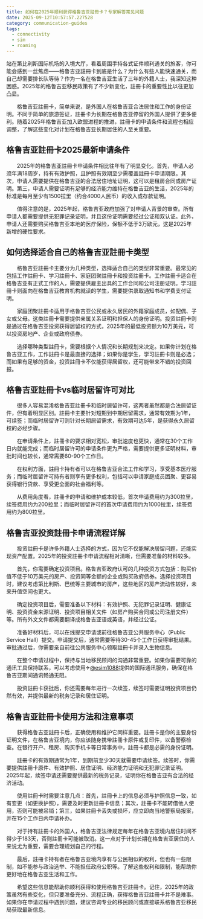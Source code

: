 ```yaml
---
title: 如何在2025年顺利获得格鲁吉亚註冊卡？专家解答常见问题
date: 2025-09-12T10:57:57.227528
category: communication-guides
tags:
  - connectivity
  - sim
  - roaming
---
```


站在第比利斯国际机场的入境大厅，看着周围手持各式证件顺利通关的旅客，你可能会感到一丝焦虑——格鲁吉亚註冊卡到底是什么？为什么有些人能快速通关，而自己却需要排长队等待？作为一名在格鲁吉亚生活了三年的外籍人士，我深知这种困惑。2025年的格鲁吉亚移民政策有了不少新变化，註冊卡的重要性比以往更加凸显。

　　格鲁吉亚註冊卡，简单来说，是外国人在格鲁吉亚合法居住和工作的身份证明。不同于简单的旅游签证，註冊卡为长期在格鲁吉亚停留的外国人提供了更多便利。随着2025年格鲁吉亚加入欧盟进程的推进，註冊卡的申请条件和流程也相应调整，了解这些变化对计划在格鲁吉亚长期居住的人至关重要。

## 格鲁吉亚註冊卡2025最新申请条件

　　2025年的格鲁吉亚註冊卡申请条件相比往年有了明显变化。首先，申请人必须年满18周岁，持有有效护照，且护照有效期至少需覆盖註冊卡申请期限。其次，申请人需要提供在格鲁吉亚的合法居住地址证明，这可以是租房合同或房产证明。第三，申请人需要证明有足够的经济能力维持在格鲁吉亚的生活，2025年的标准是每月至少有1500拉里（约合4000人民币）的收入或存款证明。

　　值得注意的是，2025年起，格鲁吉亚政府加强了对申请人背景的审查。所有申请人都需要提供无犯罪记录证明，并且这份证明需要经过公证和双认证。此外，申请人还需要购买格鲁吉亚本地的医疗保险，保额不低于3万欧元，这是2025年新增的硬性要求。

## 如何选择适合自己的格鲁吉亚註冊卡类型

　　格鲁吉亚註冊卡主要分为几种类型，选择适合自己的类型非常重要。最常见的包括工作註冊卡、学习註冊卡、家庭团聚註冊卡和投资註冊卡。工作註冊卡适合在格鲁吉亚有正式工作的人，需要提供雇主出具的工作合同和公司注册证明。学习註冊卡则面向在格鲁吉亚教育机构就读的学生，需要提供录取通知书和学费支付证明。

　　家庭团聚註冊卡适用于格鲁吉亚公民或永久居民的外籍家庭成员，如配偶、子女或父母。这类註冊卡需要提供亲属关系证明和担保人的身份证明。投资註冊卡则是通过在格鲁吉亚投资获得居留权的方式，2025年的最低投资额为10万美元，可以投资房地产、企业或政府债券。

　　选择哪种类型註冊卡，需要根据个人情况和长期规划来决定。如果你计划在格鲁吉亚工作，工作註冊卡是最直接的选择；如果你是学生，学习註冊卡则是必选；而如果有足够的资金，投资註冊卡不仅能获得居留权，还可能带来不错的投资回报。

## 格鲁吉亚註冊卡vs临时居留许可对比

　　很多人容易混淆格鲁吉亚註冊卡和临时居留许可，这两者虽然都是合法居留证件，但有着明显区别。註冊卡主要针对短期到中期居留需求，通常有效期为1年，可续签；而临时居留许可则针对长期居留需求，有效期可达5年，是获得永久居留权的必经步骤。

　　在申请条件上，註冊卡的要求相对宽松，审批速度也更快，通常在30个工作日内就能完成；而临时居留许可的申请条件更为严格，需要提供更多证明材料，审批时间也较长，通常需要60-90个工作日。

　　在权利方面，註冊卡持有者可以在格鲁吉亚合法工作和学习，享受基本医疗服务；而临时居留许可持有者则享有更多权利，包括可以申请家庭成员团聚、更容易获得银行贷款、享受更全面的社会福利等。

　　从费用角度看，註冊卡的申请和维护成本较低，首次申请费用约为300拉里，续签费用约为200拉里；而临时居留许可的首次申请费用约为1000拉里，续签费用约为800拉里。

## 格鲁吉亚投资註冊卡申请流程详解

　　投资註冊卡是许多外籍人士选择的方式，因为它不仅能解决居留问题，还能实现资产配置。2025年的投资註冊卡申请流程相对清晰，但需要准备的材料较多。

　　首先，你需要确定投资项目。格鲁吉亚政府认可的几种投资方式包括：购买价值不低于10万美元的房产、投资同等金额的企业或购买政府债券。选择投资项目时，建议考虑第比利斯、巴统等主要城市的房产，这些地区的房产流动性较好，未来升值空间也更大。

　　确定投资项目后，需要准备以下材料：有效护照、无犯罪记录证明、健康证明、投资资金来源证明、投资项目相关文件（如房产购买合同或公司注册文件）等。所有外文文件都需要翻译成格鲁吉亚语或英语，并经过公证。

　　准备好材料后，可以在线提交申请或前往格鲁吉亚公共服务中心（Public Service Hall）提交。申请提交后，通常需要等待30-45个工作日获得审批结果。审批通过后，你需要亲自前往公共服务中心领取註冊卡并录入生物信息。

　　在整个申请过程中，保持与当地移民顾问的沟通非常重要。如果你需要可靠的通讯工具保持联系，可以考虑使用✈[@esim1088](https://t.me/s/esim1088)提供的国际通讯服务，确保在格鲁吉亚期间通讯畅通无阻。

　　投资註冊卡获批后，你还需要每年进行一次续签，续签时需要证明投资项目仍然有效，并提供最新的税务记录和居住证明。

## 格鲁吉亚註冊卡使用方法和注意事项

　　获得格鲁吉亚註冊卡后，正确使用和维护它同样重要。註冊卡是你的主要身份证明文件，在格鲁吉亚境内，你应该随身携带註冊卡原件或复印件，以备警察检查。在银行开户、租房、购买手机卡等日常事务中，註冊卡都是必需的身份证明。

　　註冊卡的有效期通常为1年，到期前至少30天就需要申请续签。续签时，你需要提供註冊卡原件、有效护照、居住证明、经济能力证明和无犯罪记录证明。2025年起，续签申请还需要提供最新的税务记录，证明你在格鲁吉亚有合法的经济活动。

　　使用註冊卡时需要注意几点：首先，註冊卡上的信息必须与护照信息一致，如有变更（如更换护照），需要及时更新註冊卡信息；其次，註冊卡不能转借他人使用，否则可能被吊销；第三，如果註冊卡丢失或损坏，应立即向当地警察局报案，并在15个工作日内申请补办。

　　对于持有註冊卡的外国人，格鲁吉亚法律规定每年在格鲁吉亚境内居住时间不得少于183天，否则註冊卡可能被取消。这一点对于计划长期在格鲁吉亚居住的人来说尤为重要，需要合理规划自己的行程。

　　最后，註冊卡持有者在格鲁吉亚境内享有与公民相似的权利，但也有一些限制，如不能参与政治选举、不能担任政府公职等。了解这些权利和限制，能帮助你更好地在格鲁吉亚生活和工作。

　　希望这些信息能帮助你顺利获得和使用格鲁吉亚註冊卡。记住，2025年的政策虽然有些变化，但只要准备充分、流程正确，获得格鲁吉亚註冊卡并不是难事。如果你在申请过程中遇到问题，建议咨询专业的移民顾问或直接联系格鲁吉亚移民局获取最新信息。